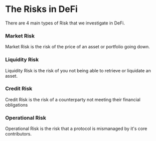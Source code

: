 # The Risks in DeFi

There are 4 main types of Risk that we investigate in DeFi.

### Market Risk

Market Risk is the risk of the price of an asset or portfolio going down.

### Liquidity Risk

Liquidity Risk is the risk of you not being able to retrieve or liquidate an asset.&#x20;

### Credit Risk

Credit Risk is the risk of a counterparty not meeting their financial obligations

### Operational Risk

Operational Risk is the risk that a protocol is mismanaged by it's core contributors.
